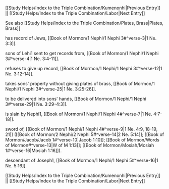 [[Study Helps/Index to the Triple Combination/Kumenonhi|Previous Entry]]  ||  [[Study Helps/Index to the Triple Combination/Labor|Next Entry]]

 See also [[Study Helps/Index to the Triple Combination/Plates, Brass|Plates, Brass]]

 has record of Jews, [[Book of Mormon/1 Nephi/1 Nephi 3#^verse-3|1 Ne. 3:3]].

 sons of Lehi1 sent to get records from, [[Book of Mormon/1 Nephi/1 Nephi 3#^verse-4|1 Ne. 3:4-11]].

 refuses to give up record, [[Book of Mormon/1 Nephi/1 Nephi 3#^verse-12|1 Ne. 3:12-14]].

 takes sons' property without giving plates of brass, [[Book of Mormon/1 Nephi/1 Nephi 3#^verse-25|1 Ne. 3:25-26]].

 to be delivered into sons' hands, [[Book of Mormon/1 Nephi/1 Nephi 3#^verse-29|1 Ne. 3:29-4:3]].

 is slain by Nephi1, [[Book of Mormon/1 Nephi/1 Nephi 4#^verse-7|1 Ne. 4:7-18]].

 sword of, [[Book of Mormon/1 Nephi/1 Nephi 4#^verse-9|1 Ne. 4:9, 18-19, 21]] ([[Book of Mormon/2 Nephi/2 Nephi 5#^verse-14|2 Ne. 5:14]]; [[Book of Mormon/Jacob/Jacob 1#^verse-10|Jacob 1:10]]; [[Book of Mormon/Words of Mormon#^verse-13|W of M 1:13]]; [[Book of Mormon/Mosiah/Mosiah 1#^verse-16|Mosiah 1:16]]).

 descendant of Joseph1, [[Book of Mormon/1 Nephi/1 Nephi 5#^verse-16|1 Ne. 5:16]].

[[Study Helps/Index to the Triple Combination/Kumenonhi|Previous Entry]]  ||  [[Study Helps/Index to the Triple Combination/Labor|Next Entry]]